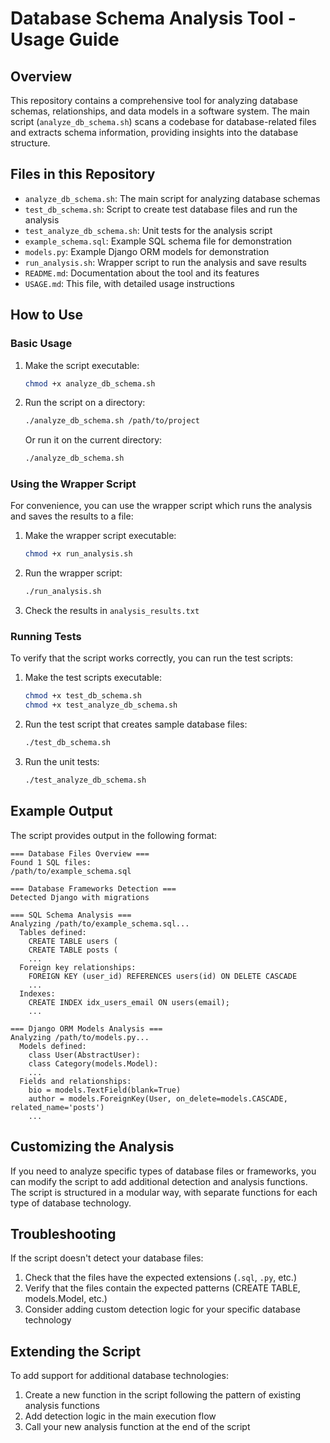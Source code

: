 # Database Schema Analysis Tool - Usage Guide

## Overview

This repository contains a comprehensive tool for analyzing database schemas, relationships, and data models in a software system. The main script (`analyze_db_schema.sh`) scans a codebase for database-related files and extracts schema information, providing insights into the database structure.

## Files in this Repository

- `analyze_db_schema.sh`: The main script for analyzing database schemas
- `test_db_schema.sh`: Script to create test database files and run the analysis
- `test_analyze_db_schema.sh`: Unit tests for the analysis script
- `example_schema.sql`: Example SQL schema file for demonstration
- `models.py`: Example Django ORM models for demonstration
- `run_analysis.sh`: Wrapper script to run the analysis and save results
- `README.md`: Documentation about the tool and its features
- `USAGE.md`: This file, with detailed usage instructions

## How to Use

### Basic Usage

1. Make the script executable:
   ```bash
   chmod +x analyze_db_schema.sh
   ```

2. Run the script on a directory:
   ```bash
   ./analyze_db_schema.sh /path/to/project
   ```

   Or run it on the current directory:
   ```bash
   ./analyze_db_schema.sh
   ```

### Using the Wrapper Script

For convenience, you can use the wrapper script which runs the analysis and saves the results to a file:

1. Make the wrapper script executable:
   ```bash
   chmod +x run_analysis.sh
   ```

2. Run the wrapper script:
   ```bash
   ./run_analysis.sh
   ```

3. Check the results in `analysis_results.txt`

### Running Tests

To verify that the script works correctly, you can run the test scripts:

1. Make the test scripts executable:
   ```bash
   chmod +x test_db_schema.sh
   chmod +x test_analyze_db_schema.sh
   ```

2. Run the test script that creates sample database files:
   ```bash
   ./test_db_schema.sh
   ```

3. Run the unit tests:
   ```bash
   ./test_analyze_db_schema.sh
   ```

## Example Output

The script provides output in the following format:

```
=== Database Files Overview ===
Found 1 SQL files:
/path/to/example_schema.sql

=== Database Frameworks Detection ===
Detected Django with migrations

=== SQL Schema Analysis ===
Analyzing /path/to/example_schema.sql...
  Tables defined:
    CREATE TABLE users (
    CREATE TABLE posts (
    ...
  Foreign key relationships:
    FOREIGN KEY (user_id) REFERENCES users(id) ON DELETE CASCADE
    ...
  Indexes:
    CREATE INDEX idx_users_email ON users(email);
    ...

=== Django ORM Models Analysis ===
Analyzing /path/to/models.py...
  Models defined:
    class User(AbstractUser):
    class Category(models.Model):
    ...
  Fields and relationships:
    bio = models.TextField(blank=True)
    author = models.ForeignKey(User, on_delete=models.CASCADE, related_name='posts')
    ...
```

## Customizing the Analysis

If you need to analyze specific types of database files or frameworks, you can modify the script to add additional detection and analysis functions. The script is structured in a modular way, with separate functions for each type of database technology.

## Troubleshooting

If the script doesn't detect your database files:

1. Check that the files have the expected extensions (`.sql`, `.py`, etc.)
2. Verify that the files contain the expected patterns (CREATE TABLE, models.Model, etc.)
3. Consider adding custom detection logic for your specific database technology

## Extending the Script

To add support for additional database technologies:

1. Create a new function in the script following the pattern of existing analysis functions
2. Add detection logic in the main execution flow
3. Call your new analysis function at the end of the script